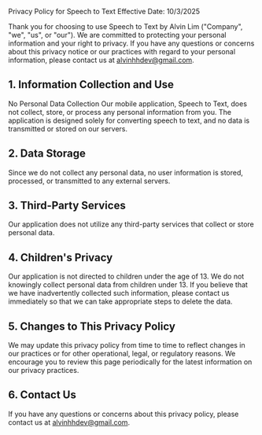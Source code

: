 Privacy Policy for Speech to Text
Effective Date: 10/3/2025

Thank you for choosing to use Speech to Text by Alvin Lim ("Company", "we", "us", or "our"). We are committed to protecting your personal information and your right to privacy. If you have any questions or concerns about this privacy notice or our practices with regard to your personal information, please contact us at alvinhhdev@gmail.com.

## 1. Information Collection and Use
No Personal Data Collection
Our mobile application, Speech to Text, does not collect, store, or process any personal information from you. The application is designed solely for converting speech to text, and no data is transmitted or stored on our servers.

## 2. Data Storage
Since we do not collect any personal data, no user information is stored, processed, or transmitted to any external servers.

## 3. Third-Party Services
Our application does not utilize any third-party services that collect or store personal data.

## 4. Children's Privacy
Our application is not directed to children under the age of 13. We do not knowingly collect personal data from children under 13. If you believe that we have inadvertently collected such information, please contact us immediately so that we can take appropriate steps to delete the data.

## 5. Changes to This Privacy Policy
We may update this privacy policy from time to time to reflect changes in our practices or for other operational, legal, or regulatory reasons. We encourage you to review this page periodically for the latest information on our privacy practices.

## 6. Contact Us
If you have any questions or concerns about this privacy policy, please contact us at alvinhhdev@gmail.com.
